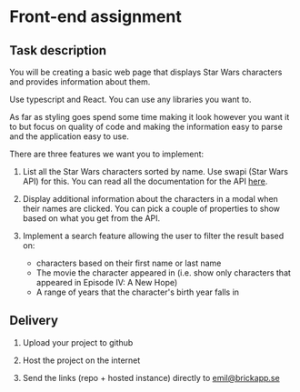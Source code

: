# Front-end assignment

## Task description

You will be creating a basic web page that displays
Star Wars characters and provides information about them.

Use typescript and React. You can use any libraries you want to.

As far as styling goes spend some time making it look however you want it to but focus on quality of code and 
making the information easy to parse and the application easy to use.

There are three features we want you to implement:

1. List all the Star Wars characters sorted by name. Use swapi (Star Wars API) for this.
   You can read all the documentation for the API [here](https://swapi.dev/).

2. Display additional information about the characters in a modal when their names are clicked. You can pick a couple of properties to show based on what you get from the API.

3. Implement a search feature allowing the user to filter the result based on:
   - characters based on their first name or last name
   - The movie the character appeared in (i.e. show only characters that appeared in Episode IV: A New Hope)
   - A range of years that the character's birth year falls in

## Delivery

1. Upload your project to github

2. Host the project on the internet

3. Send the links (repo + hosted instance) directly to emil@brickapp.se
